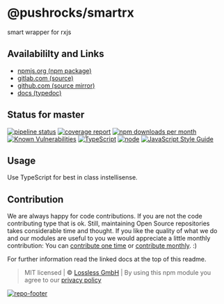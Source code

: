 # @pushrocks/smartrx
smart wrapper for rxjs

## Availabililty and Links
* [npmjs.org (npm package)](https://www.npmjs.com/package/@pushrocks/smartrx)
* [gitlab.com (source)](https://gitlab.com/pushrocks/smartrx)
* [github.com (source mirror)](https://github.com/pushrocks/smartrx)
* [docs (typedoc)](https://pushrocks.gitlab.io/smartrx/)

## Status for master
[![pipeline status](https://gitlab.com/pushrocks/smartrx/badges/master/pipeline.svg)](https://gitlab.com/pushrocks/smartrx/commits/master)
[![coverage report](https://gitlab.com/pushrocks/smartrx/badges/master/coverage.svg)](https://gitlab.com/pushrocks/smartrx/commits/master)
[![npm downloads per month](https://img.shields.io/npm/dm/@pushrocks/smartrx.svg)](https://www.npmjs.com/package/@pushrocks/smartrx)
[![Known Vulnerabilities](https://snyk.io/test/npm/@pushrocks/smartrx/badge.svg)](https://snyk.io/test/npm/@pushrocks/smartrx)
[![TypeScript](https://img.shields.io/badge/TypeScript->=%203.x-blue.svg)](https://nodejs.org/dist/latest-v10.x/docs/api/)
[![node](https://img.shields.io/badge/node->=%2010.x.x-blue.svg)](https://nodejs.org/dist/latest-v10.x/docs/api/)
[![JavaScript Style Guide](https://img.shields.io/badge/code%20style-prettier-ff69b4.svg)](https://prettier.io/)

## Usage

Use TypeScript for best in class instellisense.

## Contribution

We are always happy for code contributions. If you are not the code contributing type that is ok. Still, maintaining Open Source repositories takes considerable time and thought. If you like the quality of what we do and our modules are useful to you we would appreciate a little monthly contribution: You can [contribute one time](https://lossless.link/contribute-onetime) or [contribute monthly](https://lossless.link/contribute). :)

For further information read the linked docs at the top of this readme.

> MIT licensed | **&copy;** [Lossless GmbH](https://lossless.gmbh)
| By using this npm module you agree to our [privacy policy](https://lossless.gmbH/privacy)

[![repo-footer](https://lossless.gitlab.io/publicrelations/repofooter.svg)](https://maintainedby.lossless.com)
